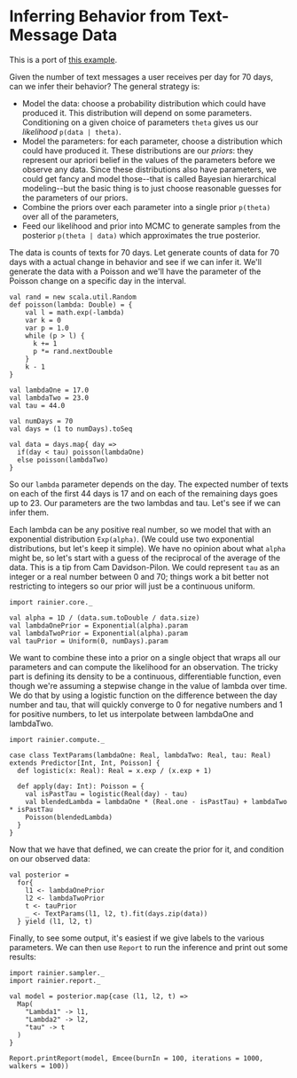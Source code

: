 # Inferring Behavior from Text-Message Data

This is a port of [this example](http://nbviewer.jupyter.org/github/CamDavidsonPilon/Probabilistic-Programming-and-Bayesian-Methods-for-Hackers/blob/master/Chapter1_Introduction/Ch1_Introduction_PyMC3.ipynb#Example:-Inferring-behaviour-from-text-message-data).

Given the number of text messages a user receives per day for 70 days, can we infer their behavior?
The general strategy is:
* Model the data: choose a probability distribution which could have produced it. This distribution will depend on some parameters. Conditioning on a given choice of parameters `theta` gives us our  _likelihood_ `p(data | theta)`.
* Model the parameters: for each parameter, choose a distribution which could have produced it. These distributions are our _priors_: they represent our apriori belief in the values of the parameters before we observe any data. Since these distributions also have parameters, we could get fancy and model those--that is called Bayesian hierarchical modeling--but the basic thing is to just choose reasonable guesses for the parameters of our priors.
* Combine the priors over each parameter into a single prior `p(theta)` over all of the parameters,
* Feed our likelihood and prior into MCMC to generate samples from the posterior `p(theta | data)` which approximates the true posterior.

The data is counts of texts for 70 days. Let generate counts of data for 70 days with a actual change
in behavior and see if we can infer it. We'll generate the data with a Poisson and we'll have the parameter
of the Poisson change on a specific day in the interval.

```tut:silent
val rand = new scala.util.Random
def poisson(lambda: Double) = {
    val l = math.exp(-lambda)
    var k = 0
    var p = 1.0
    while (p > l) {
      k += 1
      p *= rand.nextDouble
    }
    k - 1
}

val lambdaOne = 17.0
val lambdaTwo = 23.0
val tau = 44.0

val numDays = 70
val days = (1 to numDays).toSeq

val data = days.map{ day =>
  if(day < tau) poisson(lambdaOne)
  else poisson(lambdaTwo)
}
```

So our `lambda` parameter depends on the day. The expected number of texts on each of the first 44 days is 17 and on each of the remaining days goes up to 23. Our parameters are the two lambdas and tau. Let's see if we can infer them.

Each lambda can be any positive real number, so we model that with an exponential distribution `Exp(alpha)`.
(We could use two exponential distributions, but let's keep it simple).
We have no opinion about what `alpha` might be, so let's start with a guess of the reciprocal of the average of the data.
This is a tip from Cam Davidson-Pilon.
We could represent `tau` as an integer or a real number between 0 and 70; things work a bit better not restricting to integers so our prior will just be a continuous uniform.
```tut:silent
import rainier.core._

val alpha = 1D / (data.sum.toDouble / data.size)
val lambdaOnePrior = Exponential(alpha).param
val lambdaTwoPrior = Exponential(alpha).param
val tauPrior = Uniform(0, numDays).param
```
We want to combine these into a prior on a single object that wraps all our parameters and can compute the likelihood for an observation. The tricky part is defining its density to be a continuous, differentiable function, even though we're assuming
a stepwise change in the value of lambda over time. We do that by using a logistic function on the difference between the day number and tau, that will quickly converge to 0 for negative numbers and 1 for positive numbers, to let us interpolate between lambdaOne and lambdaTwo.

```tut:silent
import rainier.compute._

case class TextParams(lambdaOne: Real, lambdaTwo: Real, tau: Real) extends Predictor[Int, Int, Poisson] {
  def logistic(x: Real): Real = x.exp / (x.exp + 1)

  def apply(day: Int): Poisson = {
    val isPastTau = logistic(Real(day) - tau)
    val blendedLambda = lambdaOne * (Real.one - isPastTau) + lambdaTwo * isPastTau
    Poisson(blendedLambda)
  }
}
```

Now that we have that defined, we can create the prior for it, and condition on our observed data:

```tut:silent
val posterior = 
  for{
    l1 <- lambdaOnePrior
    l2 <- lambdaTwoPrior
    t <- tauPrior
    _ <- TextParams(l1, l2, t).fit(days.zip(data))
  } yield (l1, l2, t)
```

Finally, to see some output, it's easiest if we give labels to the various parameters. We can then use `Report` to run the inference and print out some results:

```tut
import rainier.sampler._
import rainier.report._

val model = posterior.map{case (l1, l2, t) =>
  Map(
    "Lambda1" -> l1,
    "Lambda2" -> l2,
    "tau" -> t
  )
}

Report.printReport(model, Emcee(burnIn = 100, iterations = 1000, walkers = 100))
```

